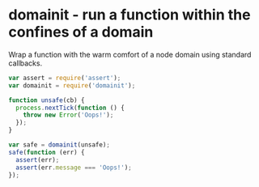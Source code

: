 # domainit - run a function within the confines of a domain

Wrap a function with the warm comfort of a node domain using standard callbacks.

```javascript
var assert = require('assert');
var domainit = require('domainit');

function unsafe(cb) {
  process.nextTick(function () {
    throw new Error('Oops!');
  });
}

var safe = domainit(unsafe);
safe(function (err) {
  assert(err);
  assert(err.message === 'Oops!');
});
```
